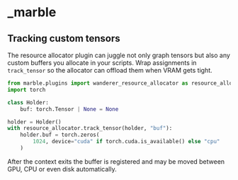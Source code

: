 # _marble

## Tracking custom tensors

The resource allocator plugin can juggle not only graph tensors but also any
custom buffers you allocate in your scripts. Wrap assignments in
`track_tensor` so the allocator can offload them when VRAM gets tight.

```python
from marble.plugins import wanderer_resource_allocator as resource_allocator
import torch

class Holder:
    buf: torch.Tensor | None = None

holder = Holder()
with resource_allocator.track_tensor(holder, "buf"):
    holder.buf = torch.zeros(
        1024, device="cuda" if torch.cuda.is_available() else "cpu"
    )
```

After the context exits the buffer is registered and may be moved between GPU,
CPU or even disk automatically.
